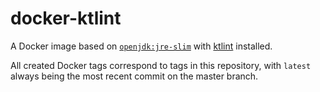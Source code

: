 # docker-ktlint

A Docker image based on [`openjdk:jre-slim`](https://hub.docker.com/_/openjdk/) with [ktlint](https://ktlint.github.io) installed.

All created Docker tags correspond to tags in this repository, with `latest` always being the most recent commit on the master branch.

